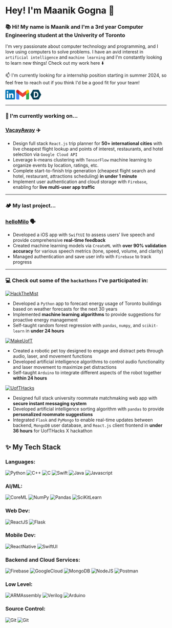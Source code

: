 # Hey! I'm Maanik Gogna 👋

### 📚 Hi! My name is Maanik and I'm a 3rd year Computer Engineering student at the Univerity of Toronto



I'm very passionate about computer technology and programming, and I love using computers to solve problems. I have an avid interest in `artificial intelligence` and `machine learning` and I'm constantly looking to learn new things! 
Check out my work here ⬇️

📫 I'm currently looking for a internship position starting in summer 2024, so feel free to reach out if you think I'd be a good fit for your team! 

[<img alt="maanikgogna | linkedin" height="30px" src="linkedinLogo.png"/>][linkedin]
[<img alt="maanik.gogna | mail" height="30px" src="gmailLogo.png" />][gmail]
[<img alt="maanikg | devpost" height="30px" src="devpostLogo.png" />][devpost]

***

### 🔭 I'm currently working on...
### [VacayAway][vacayaway] ✈️
- Design full stack `React.js` trip planner for **50+ international cities** with live cheapest flight lookup and points of interest, restaurants, and hotel selection via `Google Cloud API`
- Leverage k-means clustering with `TensorFlow` machine learning to organize events by location, ratings, etc.
- Complete start-to-finish trip generation (cheapest flight search and hotel, restaurant, attractions scheduling) **in under 1 minute**
- Implement user authentication and cloud storage with `Firebase`, enabling for **live multi-user app traffic**

---
  
### 🏕️ My last project...
### [helloMilo][helloMilo] 🗣️ 
- Developed a iOS app with `SwiftUI` to assess users’ live speech and provide comprehensive **real-time feedback**
- Created machine learning models via `CreateML` with **over 90% validation accuracy** for various speech metrics (tone, speed, volume, and clarity) 
- Managed authentication and save user info with `Firebase` to track progress

---

### 💻 Check out some of the `hackathons` I've participated in:
[<img alt="HackTheMist" height="30px" src="https://img.shields.io/badge/Hack_The_MIST_2023-bb3c35?style=for-the-badge"/>][hackthemist] 
- Developed a `Python` app to forecast energy usage of Toronto buildings based on weather forecasts for the next 30 years
- Implemented **machine learning algorithms** to provide suggestions for proactive energy management
- Self-taught random forest regression with `pandas`, `numpy`, and `scikit-learn` in **under 24 hours**

[<img alt="MakeUofT" height="30px" src="https://img.shields.io/badge/MakeUofT_2023-66a7df?style=for-the-badge"/>][makeuoft] 
- Created a robotic pet toy designed to engage and distract pets through audio, laser, and movement functions
- Developed artificial intelligence algorithms to control audio functionality and laser movement to maximize pet distractions
- Self-taught `Arduino` to integrate different aspects of the robot together **within 24 hours**

[<img alt="UofTHacks" height="30px" src="https://img.shields.io/badge/UofTHacks_X-9e8ee2?style=for-the-badge"/>][uofthacks]
- Designed full stack university roommate matchmaking web app with **secure instant messaging system**
- Developed artificial intelligence sorting algorithm with `pandas` to provide **personalized roommate suggestions**
- Integrated `Flask` and `PyMongo` to enable real-time updates between backend, `MongoDB` user database, and `React.js` client frontend in **under 36 hours** for UofTHacks X hackathon

<!--[<img alt="Newhacks" height="30px" src="https://img.shields.io/badge/NewHacks_2022-f7cd4a?style=for-the-badge"/>][newhacks]
- Designed a mobile app to improve the university student experience of organizing study times with
friends
- Integrated `Google Cloud API` to allow for users to see the live location of their friends on a map interface
- Self-taught `React Native` to enable development of cross-platform app within 24 hours-->

## ✨ My Tech Stack 

### Languages:

<img src="https://img.shields.io/badge/-Python-3776AB?style=flat&logo=python&logoColor=ffdd55" height="30" alt = "Python" /> <img src="https://img.shields.io/badge/-C++-00599C?style=flat&logo=cplusplus&logoColor=white" height="30" alt = "C++"/>
<img src="https://img.shields.io/badge/-C-A8B9CC?style=flat&logo=c&logoColor=black" height="30" alt = "C" display = "inline-block" /> 
<img src="https://img.shields.io/badge/Swift-F05138?style=flat&logo=swift&logoColor=white" height="30" alt = "Swift" />
<img src="https://img.shields.io/badge/-Java-f0931c?style=flat&logoColor=white" height="30" alt = "Java" />
<img src="https://img.shields.io/badge/-JavaScript-31322f?style=flat&logo=javascript&logoColor=F7DF1E" height="30" alt = "Javascript"/>

### AI/ML:

<img src="https://img.shields.io/badge/-CoreML-026998?style=flat&logo=apple&logoColor=white" height="30" alt = "CoreML" /> <img src="https://img.shields.io/badge/-NumPy-013243?style=flat&logo=numpy&logoColor=4dabcf" height="30" alt = "NumPy" />
<img src="https://img.shields.io/badge/-pandas-150458?style=flat&logo=pandas&logoColor=white" height="30" alt = "Pandas" />
<img src="https://img.shields.io/badge/-scikitLearn-3499cd?style=flat&logo=scikitlearn&logoColor=F7931E" height="30" alt = "SciKitLearn" /> 


### Web Dev:

<img src="https://img.shields.io/badge/-ReactJS-61DAFB?style=flat&logo=react&logoColor=282c34" height="30" alt = "ReactJS" /> <img src="https://img.shields.io/badge/-Flask-black?style=flat&logo=flask&logoColor=white" height="30" alt = "Flask" />

### Mobile Dev:

<img src="https://img.shields.io/badge/-React Native-282c34?style=flat&logo=react&logoColor=61DAFB" height="30" alt = "ReactNative" /> <img src="https://img.shields.io/badge/-SwiftUI-001b96?style=flat&logo=swift&logoColor=white" height="30" alt = "SwiftUI" />

### Backend and Cloud Services:

<img src="https://img.shields.io/badge/-Firebase-f58411?style=flat&logo=firebase&logoColor=FFCA28" height="30" alt = "Firebase" /> <img src="https://img.shields.io/badge/GoogleCloud-4285F4?style=flat&logo=googlecloud&logoColor=white" height="30" alt = "GoogleCloud" />
<img src="https://img.shields.io/badge/-MongoDB-47A248?style=flat&logo=mongodb&logoColor=darkgreen" height="30" alt = "MongoDB" />
<img src="https://img.shields.io/badge/-Node.js-333333?style=flat&logo=node.js&logoColor=77b65d" height="30" alt = "NodeJS" /><!--333333-->
<img src="https://img.shields.io/badge/-Postman-FF6C37?style=flat&logo=postman&logoColor=white" height="30" alt = "Postman" />

### Low Level:

<img src="https://img.shields.io/badge/-ARM Assembly-grey?style=flat&logoColor=white" height="30" alt = "ARMAssembly" /> <img src="https://img.shields.io/badge/-Verilog-grey?style=flat&logoColor=white" height="30" alt = "Verilog" /> <img src="https://img.shields.io/badge/-Arduino-00979D?style=flat&logo=arduino&logoColor=white" height="30" alt = "Arduino" />

### Source Control:
<img src="https://img.shields.io/badge/-Git-F05032?style=flat&logo=git&logoColor=white" height="30" alt = "Git" /> <img src="https://img.shields.io/badge/-GitHub-0e1116?style=flat&logo=github&logoColor=white" height="30" alt = "Git" />

<!-- #### 📚 I'm currently learning: -->

<!-- ```py
  def hi:
    print(hi)
```

```java
System.out.println("Hello World");
```

```swift
print("Hello World")
```

```js
console.log("Hello World")
```
    
```c
printf("Hello World");
```
```c++
cout << "Hello World";
```

```verilog
module hello_world;
initial begin
  $display("Hello World");
  $finish;
end
endmodule
``` -->

<!-- https://simpleicons.org/?q=aws  -->
<!-- <p>
  <img src="https://img.shields.io/badge/-AmazonWebServices-232F3E?style=flat&logo=amazonaws&logoColor=ff9900" height="30" alt = "AWS" />
  <img src="https://img.shields.io/badge/-MicrosoftAzure-0d3f75?style=flat&logo=microsoftazure&logoColor=0078D4" height="30" alt = "Microsoft Azure" />
  <img src="https://img.shields.io/badge/-TensorFlow-425066?style=flat&logo=tensorflow&logoColor=FF6F00" height="30" alt = "TensorFlow" />
  <img src="https://img.shields.io/badge/-PyTorch-252525?style=flat&logo=pytorch&logoColor=EE4C2C" height="30" alt = "PyTorch" />
  <img src="https://img.shields.io/badge/-Postman-FF6C37?style=flat&logo=postman&logoColor=white" height="30" alt = "Postman" />
  <img src="https://img.shields.io/badge/-Flutter-blue?style=flat&logo=flutter&logoColor=white" height="30" alt = "CoreML" />
  <img src="https://img.shields.io/badge/-Docker-2496ED?style=flat&logo=docker&logoColor=white" height="30" alt = "CoreML" />
</p> -->

<!--**maanikg/maanikg** is a ✨ _special_ ✨ repository because its `README.md` (this file) appears on your GitHub profile.

Here are some ideas to get you started:

- 🔭 I’m currently working on ...
- 🌱 I’m currently learning ...
- 👯 I’m looking to collaborate on ...
- 🤔 I’m looking for help with ...
- 💬 Ask me about ...
- 📫 How to reach me: ...
- 😄 Pronouns: ...
- ⚡ Fun fact: ... -->

<!--***

### Exploring...🔭-->
<!--```py
  def hello:
    print(hi)
```-->

[linkedin]: https://www.linkedin.com/in/maanikgogna/
[gmail]: mailto:maanik.gogna@mail.utoronto.ca
[newhacks]: https://github.com/maanikg/reachMe.git
[uofthacks]: https://github.com/maanikg/RoomMateUofT
[makeuoft]: https://github.com/reaahuja/MakeUofT
[hackthemist]: https://github.com/maanikg/thermaSave
[devpost]: https://devpost.com/maanikg
[vacayaway]: https://github.com/maanikg/VacayAway
[hellomilo]: https://github.com/maanikg/hellomilo
